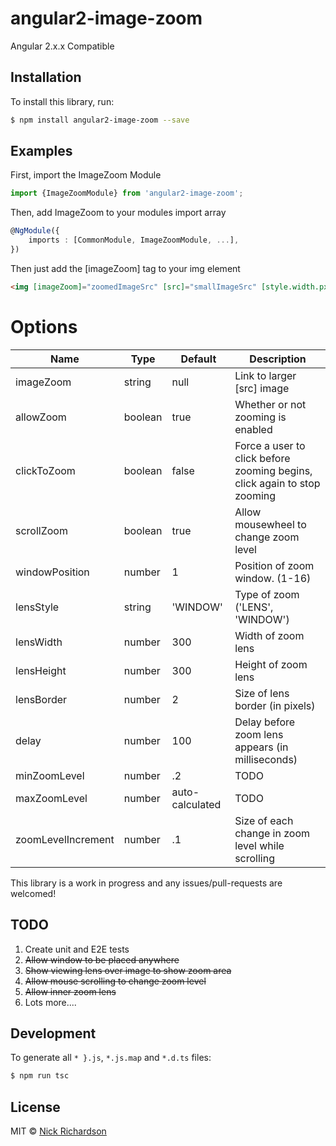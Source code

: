 # angular2-image-zoom
Angular 2.x.x Compatible

## Installation

To install this library, run:

```bash
$ npm install angular2-image-zoom --save
```

## Examples
First, import the ImageZoom Module

```typescript
import {ImageZoomModule} from 'angular2-image-zoom';
```

Then, add ImageZoom to your modules import array

```typescript
@NgModule({
    imports : [CommonModule, ImageZoomModule, ...],
})
```
Then just add the [imageZoom] tag to your img element

```html
<img [imageZoom]="zoomedImageSrc" [src]="smallImageSrc" [style.width.px]="width" [style.height.px]="height">
```

# Options
Name | Type | Default | Description |
---|---|---|--- |
imageZoom | string | null | Link to larger [src] image
allowZoom | boolean | true | Whether or not zooming is enabled
clickToZoom | boolean | false | Force a user to click before zooming begins, click again to stop zooming
scrollZoom | boolean | true | Allow mousewheel to change zoom level
windowPosition | number | 1 | Position of zoom window. (1-16)
lensStyle | string | 'WINDOW' | Type of zoom ('LENS', 'WINDOW')
lensWidth | number | 300 | Width of zoom lens
lensHeight | number | 300 | Height of zoom lens
lensBorder | number | 2 | Size of lens border (in pixels)
delay | number | 100 | Delay before zoom lens appears (in milliseconds)
minZoomLevel | number | .2 | TODO
maxZoomLevel | number | auto-calculated | TODO
zoomLevelIncrement | number | .1 | Size of each change in zoom level while scrolling






This library is a work in progress and any issues/pull-requests are welcomed!

## TODO
1. Create unit and E2E tests
2. ~~Allow window to be placed anywhere~~
3. ~~Show viewing lens over image to show zoom area~~
4. ~~Allow mouse scrolling to change zoom level~~
5. ~~Allow inner zoom lens~~
6. Lots more....

## Development

To generate all `*
}.js`, `*.js.map` and `*.d.ts` files:

```bash
$ npm run tsc
```

## License

MIT © [Nick Richardson](nick.richardson@mediapixeldesign.com)
